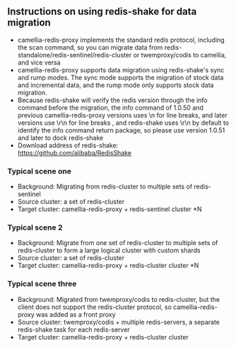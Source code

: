 ## Instructions on using redis-shake for data migration
* camellia-redis-proxy implements the standard redis protocol, including the scan command, so you can migrate data from redis-standalone/redis-sentinel/redis-cluster or twemproxy/codis to camellia, and vice versa
* camellia-redis-proxy supports data migration using redis-shake's sync and rump modes. The sync mode supports the migration of stock data and incremental data, and the rump mode only supports stock data migration.
* Because redis-shake will verify the redis version through the info command before the migration, the info command of 1.0.50 and previous camellia-redis-proxy versions uses \n for line breaks, and later versions use \r\n for line breaks , and redis-shake uses \r\n by default to identify the info command return package, so please use version 1.0.51 and later to dock redis-shake
* Download address of redis-shake: https://github.com/alibaba/RedisShake

### Typical scene one
* Background: Migrating from redis-cluster to multiple sets of redis-sentinel
* Source cluster: a set of redis-cluster
* Target cluster: camellia-redis-proxy + redis-sentinel cluster *N

### Typical scene 2
* Background: Migrate from one set of redis-cluster to multiple sets of redis-cluster to form a large logical cluster with custom shards
* Source cluster: a set of redis-cluster
* Target cluster: camellia-redis-proxy + redis-cluster cluster *N

### Typical scene three
* Background: Migrated from twemproxy/codis to redis-cluster, but the client does not support the redis-cluster protocol, so camellia-redis-proxy was added as a front proxy
* Source cluster: twemproxy/codis + multiple redis-servers, a separate redis-shake task for each redis-server
* Target cluster: camellia-redis-proxy + redis-cluster cluster